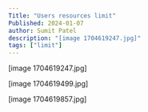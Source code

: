 ```yaml
---
Title: "Users resources limit"
Published: 2024-01-07
author: Sumit Patel
description: "[image 1704619247.jpg]"
tags: ["limit"]
---
```






[image 1704619247.jpg]


[image 1704619499.jpg]


[image 1704619857.jpg]
